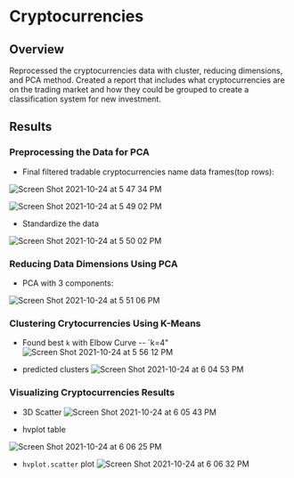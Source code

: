 # Cryptocurrencies
## Overview
Reprocessed the cryptocurrencies data with cluster, reducing dimensions, and PCA method. Created a report that includes what cryptocurrencies are on the trading market and how they could be grouped to create a classification system for new investment. 

## Results
### Preprocessing the Data for PCA
- Final filtered tradable cryptocurrencies name data frames(top rows):

![Screen Shot 2021-10-24 at 5 47 34 PM](https://user-images.githubusercontent.com/66225050/138619759-e190c0b6-033d-48df-9609-3d5e6983eb9c.png)

![Screen Shot 2021-10-24 at 5 49 02 PM](https://user-images.githubusercontent.com/66225050/138619805-5947a647-6b35-4eaf-9bfc-40177ddf7d2a.png)

- Standardize the data

![Screen Shot 2021-10-24 at 5 50 02 PM](https://user-images.githubusercontent.com/66225050/138619835-e81d42d8-108f-4f57-b589-fddbebc4fffb.png)

### Reducing Data Dimensions Using PCA
- PCA with 3 components:

![Screen Shot 2021-10-24 at 5 51 06 PM](https://user-images.githubusercontent.com/66225050/138619883-422e7c0f-798c-4a58-8395-bc97f8a513c4.png)

### Clustering Crytocurrencies Using K-Means
- Found best `k` with Elbow Curve -- `k=4"
![Screen Shot 2021-10-24 at 5 56 12 PM](https://user-images.githubusercontent.com/66225050/138620137-94d8c0f0-0c41-4461-bef9-5b10d5537304.png)

- predicted clusters 
![Screen Shot 2021-10-24 at 6 04 53 PM](https://user-images.githubusercontent.com/66225050/138620455-19c0bb1a-8496-4cf2-a72a-33c148bbd55e.png)

### Visualizing Cryptocurrencies Results
- 3D Scatter
![Screen Shot 2021-10-24 at 6 05 43 PM](https://user-images.githubusercontent.com/66225050/138620524-4f31dd57-59cd-43fd-842d-5c77dbc95a69.png)

- hvplot table

![Screen Shot 2021-10-24 at 6 06 25 PM](https://user-images.githubusercontent.com/66225050/138620530-fe743fc5-7156-4fdc-b5d6-8d7fe00faf0c.png)

- `hvplot.scatter` plot
![Screen Shot 2021-10-24 at 6 06 32 PM](https://user-images.githubusercontent.com/66225050/138620547-ae4c822c-6e52-4fb9-9f19-79a7f8a2e581.png)

